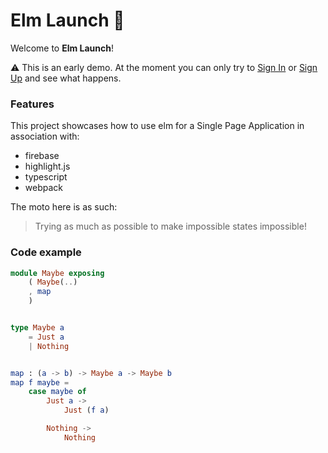 # Elm Launch 🚀

Welcome to **Elm Launch**!

⚠️ This is an early demo. At the moment you can only try to [Sign In](/login) or [Sign Up](/signup) and see what happens.

### Features

This project showcases how to use elm for a Single Page Application in association with:

-   firebase
-   highlight.js
-   typescript
-   webpack

The moto here is as such:

> Trying as much as possible to make impossible states impossible!

### Code example

```elm
module Maybe exposing
    ( Maybe(..)
    , map
    )


type Maybe a
    = Just a
    | Nothing


map : (a -> b) -> Maybe a -> Maybe b
map f maybe =
    case maybe of
        Just a ->
            Just (f a)

        Nothing ->
            Nothing
```
